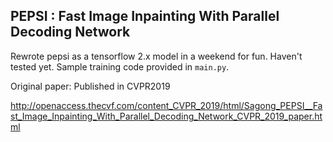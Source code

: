 PEPSI : Fast Image Inpainting With Parallel Decoding Network
---
Rewrote pepsi as a tensorflow 2.x model in a weekend for fun. Haven't tested yet. Sample training code provided in `main.py`.

Original paper: 
Published in CVPR2019

http://openaccess.thecvf.com/content_CVPR_2019/html/Sagong_PEPSI__Fast_Image_Inpainting_With_Parallel_Decoding_Network_CVPR_2019_paper.html
